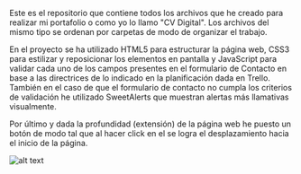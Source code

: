 Este es el repositorio que contiene todos los archivos que he creado para realizar mi portafolio o como yo lo llamo "CV Digital". Los archivos del mismo tipo se ordenan por carpetas de modo de organizar el trabajo. 

En el proyecto se ha utilizado HTML5 para estructurar la página web, CSS3 para estilizar y reposicionar los elementos en pantalla y JavaScript para validar cada uno de los campos presentes en el formulario de Contacto en base a las directrices de lo indicado en la planificación dada en Trello. También en el caso de que el formulario de contacto no cumpla los criterios de validación he utilizado SweetAlerts que muestran alertas más llamativas visualmente. 

Por último y dada la profundidad (extensión) de la página web he puesto un botón de modo tal que al hacer click en el se logra el desplazamiento hacia el inicio de la página. 


![alt text](/CV.jpg?raw=true "Imagen JPG de la página web completa")